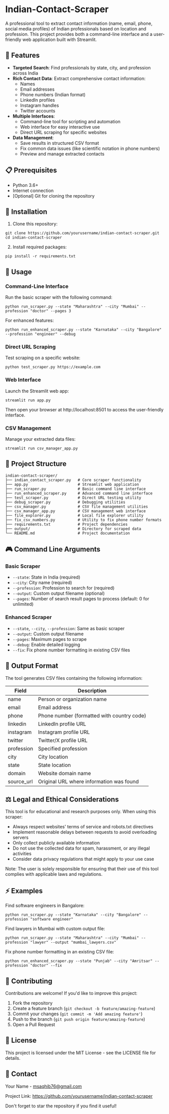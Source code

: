 # Indian-Contact-Scraper

A professional tool to extract contact information (name, email, phone, social media profiles) of Indian professionals based on location and profession. This project provides both a command-line interface and a user-friendly web application built with Streamlit.

## 🌟 Features

- **Targeted Search**: Find professionals by state, city, and profession across India
- **Rich Contact Data**: Extract comprehensive contact information:
  - Names
  - Email addresses
  - Phone numbers (Indian format)
  - LinkedIn profiles
  - Instagram handles
  - Twitter accounts
- **Multiple Interfaces**:
  - Command-line tool for scripting and automation
  - Web interface for easy interactive use
  - Direct URL scraping for specific websites
- **Data Management**:
  - Save results in structured CSV format
  - Fix common data issues (like scientific notation in phone numbers)
  - Preview and manage extracted contacts

## 📋 Prerequisites

- Python 3.6+
- Internet connection
- [Optional] Git for cloning the repository

## 🔧 Installation

1. Clone this repository:
```
git clone https://github.com/yourusername/indian-contact-scraper.git
cd indian-contact-scraper
```

2. Install required packages:
```
pip install -r requirements.txt
```

## 🚀 Usage

### Command-Line Interface

Run the basic scraper with the following command:
```
python run_scraper.py --state "Maharashtra" --city "Mumbai" --profession "doctor" --pages 3
```

For enhanced features:
```
python run_enhanced_scraper.py --state "Karnataka" --city "Bangalore" --profession "engineer" --debug
```

### Direct URL Scraping

Test scraping on a specific website:
```
python test_scraper.py https://example.com
```

### Web Interface

Launch the Streamlit web app:
```
streamlit run app.py
```
Then open your browser at http://localhost:8501 to access the user-friendly interface.

### CSV Management

Manage your extracted data files:
```
streamlit run csv_manager_app.py
```

## 📁 Project Structure

```
indian-contact-scraper/
├── indian_contact_scraper.py   # Core scraper functionality
├── app.py                      # Streamlit web application
├── run_scraper.py              # Basic command line interface
├── run_enhanced_scraper.py     # Advanced command line interface
├── test_scraper.py             # Direct URL testing utility
├── debug_scraper.py            # Debugging utilities
├── csv_manager.py              # CSV file management utilities
├── csv_manager_app.py          # CSV management web interface
├── file_explorer.py            # Local file explorer utility
├── fix_csv_numbers.py          # Utility to fix phone number formats
├── requirements.txt            # Project dependencies
├── output/                     # Directory for scraped data
└── README.md                   # Project documentation
```

## 🎮 Command Line Arguments

### Basic Scraper
- `--state`: State in India (required)
- `--city`: City name (required)
- `--profession`: Profession to search for (required)
- `--output`: Custom output filename (optional)
- `--pages`: Number of search result pages to process (default: 0 for unlimited)

### Enhanced Scraper
- `--state`, `--city`, `--profession`: Same as basic scraper
- `--output`: Custom output filename
- `--pages`: Maximum pages to scrape
- `--debug`: Enable detailed logging
- `--fix`: Fix phone number formatting in existing CSV files

## 💾 Output Format

The tool generates CSV files containing the following information:

| Field | Description |
|-------|-------------|
| name | Person or organization name |
| email | Email address |
| phone | Phone number (formatted with country code) |
| linkedin | LinkedIn profile URL |
| instagram | Instagram profile URL |
| twitter | Twitter/X profile URL |
| profession | Specified profession |
| city | City location |
| state | State location |
| domain | Website domain name |
| source_url | Original URL where information was found |

## ⚖️ Legal and Ethical Considerations

This tool is for educational and research purposes only. When using this scraper:

- Always respect websites' terms of service and robots.txt directives
- Implement reasonable delays between requests to avoid overloading servers
- Only collect publicly available information
- Do not use the collected data for spam, harassment, or any illegal activities
- Consider data privacy regulations that might apply to your use case

Note: The user is solely responsible for ensuring that their use of this tool complies with applicable laws and regulations.

## ⚡ Examples

Find software engineers in Bangalore:
```
python run_scraper.py --state "Karnataka" --city "Bangalore" --profession "software engineer"
```

Find lawyers in Mumbai with custom output file:
```
python run_scraper.py --state "Maharashtra" --city "Mumbai" --profession "lawyer" --output "mumbai_lawyers.csv"
```

Fix phone number formatting in an existing CSV file:
```
python run_enhanced_scraper.py --state "Punjab" --city "Amritsar" --profession "doctor" --fix
```

## 🤝 Contributing

Contributions are welcome! If you'd like to improve this project:

1. Fork the repository
2. Create a feature branch (`git checkout -b feature/amazing-feature`)
3. Commit your changes (`git commit -m 'Add amazing feature'`)
4. Push to the branch (`git push origin feature/amazing-feature`)
5. Open a Pull Request

## 📄 License

This project is licensed under the MIT License - see the LICENSE file for details.

## 📧 Contact

Your Name - msaqhib76@gmail.com

Project Link: https://github.com/yourusername/indian-contact-scraper

Don't forget to star the repository if you find it useful!

